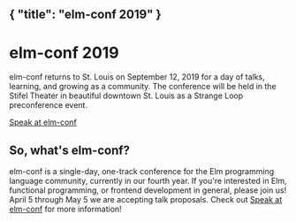 { "title": "elm-conf 2019" }
---

# elm-conf 2019

elm-conf returns to St. Louis on September 12, 2019 for a day of talks, learning, and growing as a community. The conference will be held in the Stifel Theater in beautiful downtown St. Louis as a Strange Loop preconference event.

<a class="button" href="/speak-at-elm-conf">Speak at elm-conf</a>

## So, what's elm-conf?

elm-conf is a single-day, one-track conference for the Elm programming language community, currently in our fourth year.
If you're interested in Elm, functional programming, or frontend development in general, please join us!
April 5 through May 5 we are accepting talk proposals.
Check out [Speak at elm-conf](/speak-at-elm-conf) for more information!
